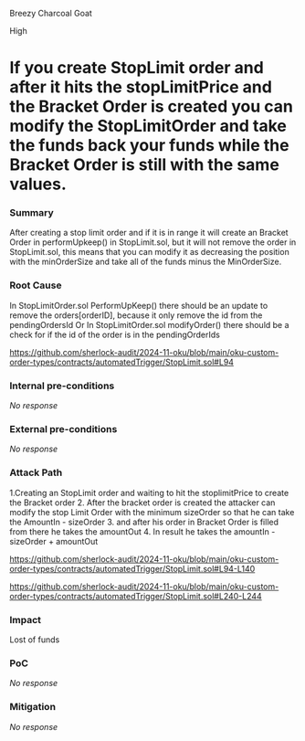 Breezy Charcoal Goat

High

# If you create StopLimit order and after it hits the stopLimitPrice and the Bracket Order is created you can modify the StopLimitOrder and take the funds back your funds while the Bracket Order is still with the same values.

### Summary

After creating a stop limit order and if it is in range it will create an Bracket Order in performUpkeep() in StopLimit.sol, but it will not remove the order in StopLimit.sol, this means that you can modify it as decreasing the position with the minOrderSize and take all of the funds minus the MinOrderSize.

### Root Cause

In StopLimitOrder.sol PerformUpKeep() there should be an update to remove the orders[orderID], because it only remove the id from the pendingOrdersId
Or 
In StopLimitOrder.sol modifyOrder() there should be a check for if the id of the order is in the pendingOrderIds

https://github.com/sherlock-audit/2024-11-oku/blob/main/oku-custom-order-types/contracts/automatedTrigger/StopLimit.sol#L94

### Internal pre-conditions

_No response_

### External pre-conditions

_No response_

### Attack Path

1.Creating an StopLimit order and waiting to hit the stoplimitPrice to create the Bracket order
2. After the bracket order is created the attacker can modify the stop Limit Order with the minimum sizeOrder so that he can take the AmountIn - sizeOrder
3. and after his order in Bracket Order is filled from there he takes the amountOut
4. In result he takes the amountIn - sizeOrder + amountOut

https://github.com/sherlock-audit/2024-11-oku/blob/main/oku-custom-order-types/contracts/automatedTrigger/StopLimit.sol#L94-L140

https://github.com/sherlock-audit/2024-11-oku/blob/main/oku-custom-order-types/contracts/automatedTrigger/StopLimit.sol#L240-L244

### Impact

Lost of funds 

### PoC

_No response_

### Mitigation

_No response_